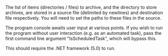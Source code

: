 The list of items (directories / files) to archive, and the directory to store archives, are stored in a source file (delimited by newlines) and destination file respectively.
You will need to set the paths to these files in the source.

The program console awaits user input at various points. If you wish to run the program without user interaction (e.g. as an automated task), pass the first command line argument "IsScheduledTask", which will bypass this.

This should require the .NET framework (5.0) to run.
